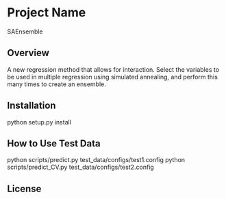 # Project Name
SAEnsemble
## Overview
A new regression method that allows for interaction. Select the variables to be used in multiple regression using simulated annealing, and perform this many times to create an ensemble.
## Installation
python setup.py install
## How to Use Test Data
python scripts/predict.py test_data/configs/test1.config
python scripts/predict_CV.py test_data/configs/test2.config
## License
